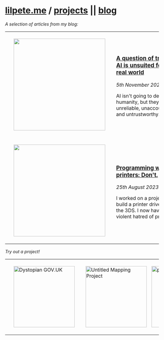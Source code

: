 <h1>
    <a href="https://lilpete.me/">lilpete.me</a> / <a href="https://lilpete.me/projects">projects</a> || <a href="https://lilpete.me/blog/">blog</a>
</h1>

*A selection of articles from my blog:*

<table>
<tr>
<td>
<a href="https://lilpete.me/blog/ai-trust" style="color: inherit">
<img width="300px" style="padding:20px" src="https://lilpete.me/photos/ai-trust.png"/>
</a>
</td>

<td style="width:60%; min-width: 200px;">
<h3><a href="https://lilpete.me/blog/ai-trust" style="color: inherit">A question of trust: AI is unsuited for the real world</a></h3>
<i>5th November 2023</i>
<p>
AI isn't going to destroy humanity, but they're unreliable, unaccountable, and untrustworthy.
</p>
</td>
</tr>
<tr>
<td>
<a href="https://lilpete.me/blog/printing" style="color: inherit">
<img width="300px" style="padding:20px" src="https://lilpete.me/photos/printing.png"/>
</a>
</td>
<td style="width:60%; min-width: 200px;">
<h3><a href="https://lilpete.me/blog/printing" style="color: inherit">Programming with printers: Don't.</a></h3>
<i>25th August 2023</i>
<p>
I worked on a project to build a printer driver for the 3DS. I now have a violent hatred of printers.
</p>
</td>
</tr>
</table>

*Try out a project!*

<table>
<tr>

<td>
<a href="https://dystopian-uk.lilpete.me/">
<img width="200px" alt="Dystopian GOV.UK" style="padding:20px" src="https://www.lilpete.me/screenshots/dystopian-govuk/dystopian-govuk.png"/>
</a>
</td>
<td>
<a href="https://www.lilpete.me/projects#untitled-mapping-project">
<img width="200px" alt="Untitled Mapping Project" src="https://github.com/PeterWarrington/PeterWarrington/assets/28735593/752f628b-65d1-4d46-aba1-12f1d6a66fa6">
</a>
</td>
<td>
<a href="https://lilpete.me/photoGraph">
<img width="200px" alt="photoGraph" src="https://www.lilpete.me/screenshots/photoGraph/photoGraph.png">
</a>
</td>
</tr>
</table>
